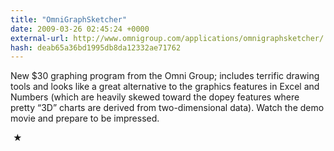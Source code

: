 ```yaml
---
title: "OmniGraphSketcher"
date: 2009-03-26 02:45:24 +0000
external-url: http://www.omnigroup.com/applications/omnigraphsketcher/
hash: deab65a36bd1995db8da12332ae71762
---
```


New $30 graphing program from the Omni Group; includes terrific drawing tools and looks like a great alternative to the graphics features in Excel and Numbers (which are heavily skewed toward the dopey features where pretty “3D” charts are derived from two-dimensional data). Watch the demo movie and prepare to be impressed.



 ★ 

